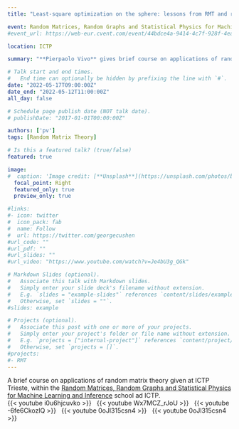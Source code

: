 ```yaml
---
title: "Least-square optimization on the sphere: lessons from RMT and replicas"

event: Random Matrices, Random Graphs and Statistical Physics for Machine Learning and Inference
#event_url: https://web-eur.cvent.com/event/44bdce4a-9414-4c7f-928f-4ea3e4985835/summary?rp=00000000-0000-0000-0000-000000000000

location: ICTP

summary: "**Pierpaolo Vivo** gives brief course on applications of random matrix theory to optimisation problems."

# Talk start and end times.
#   End time can optionally be hidden by prefixing the line with `#`.
date: "2022-05-17T09:00:00Z"
date_end: "2022-05-12T11:00:00Z"
all_day: false

# Schedule page publish date (NOT talk date).
# publishDate: "2017-01-01T00:00:00Z"

authors: ['pv']
tags: [Random Matrix Theory]

# Is this a featured talk? (true/false)
featured: true

image:
#  caption: 'Image credit: [**Unsplash**](https://unsplash.com/photos/bzdhc5b3Bxs)'
  focal_point: Right
  featured_only: true
  preview_only: true

#links:
#- icon: twitter
#  icon_pack: fab
#  name: Follow
#  url: https://twitter.com/georgecushen
#url_code: ""
#url_pdf: ""
#url_slides: ""
#url_video: "https://www.youtube.com/watch?v=Je4bU3g_QGk"

# Markdown Slides (optional).
#   Associate this talk with Markdown slides.
#   Simply enter your slide deck's filename without extension.
#   E.g. `slides = "example-slides"` references `content/slides/example-slides.md`.
#   Otherwise, set `slides = ""`.
#slides: example

# Projects (optional).
#   Associate this post with one or more of your projects.
#   Simply enter your project's folder or file name without extension.
#   E.g. `projects = ["internal-project"]` references `content/project/deep-learning/index.md`.
#   Otherwise, set `projects = []`.
#projects:
#- RMT
---
```

<div class="alert alert-info" role="alert">
A brief course on applications of random matrix theory given at ICTP Trieste, within the <a href="https://indico.ictp.it/event/9797/">Random Matrices, Random Graphs and Statistical Physics for Machine Learning and Inference</a> school ad ICTP.
</div>
{{< youtube i0u6hjcuvko >}}
&nbsp;
{{< youtube Wx7MCZ_rJoU >}}
&nbsp;
{{< youtube -6fe6CkozlQ >}}
&nbsp;
{{< youtube 0oJl315csn4 >}}
&nbsp;
{{< youtube 0oJl315csn4 >}}
